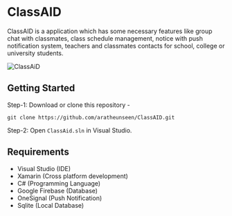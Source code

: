 # ClassAID

ClassAID is a application which has some necessary features like group chat with classmates, class schedule management, notice with push notification system, teachers and classmates contacts for school, college or university students.

![ClassAiD](https://user-images.githubusercontent.com/62181222/115115287-71ad1e80-9fb5-11eb-8479-a91cf27004c6.jpg)

## Getting Started

Step-1: Download or clone this repository -

    git clone https://github.com/aratheunseen/ClassAID.git

Step-2: Open `ClassAid.sln` in Visual Studio.

## Requirements
- Visual Studio (IDE)
- Xamarin (Cross platform development)
- C# (Programming Language)
- Google Firebase (Database)
- OneSignal (Push Notification)
- Sqlite (Local Database)

